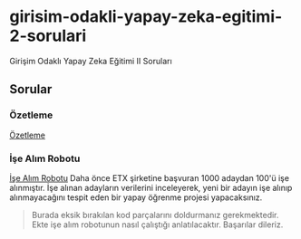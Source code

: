 # girisim-odakli-yapay-zeka-egitimi-2-sorulari
Girişim Odaklı Yapay Zeka Eğitimi II Soruları

## Sorular


### Özetleme
[Özetleme]()

### İşe Alım Robotu
[İşe Alım Robotu](https://github.com/kaveai/girisim-odakli-yapay-zeka-egitimi-2-sorulari/blob/main/Soru2.ipynb) Daha önce ETX şirketine başvuran 1000 adaydan 100'ü işe alınmıştır. İşe alınan adayların verilerini inceleyerek, yeni bir adayın işe alınıp alınmayacağını tespit eden bir yapay öğrenme projesi yapacaksınız.

> Burada eksik bırakılan kod parçalarını doldurmanız gerekmektedir. Ekte işe alım robotunun nasıl çalıştığı anlatılacaktır. Başarılar dileriz.

